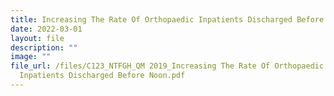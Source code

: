 ```yaml
---
title: Increasing The Rate Of Orthopaedic Inpatients Discharged Before Noon
date: 2022-03-01
layout: file
description: ""
image: ""
file_url: /files/C123_NTFGH_QM 2019_Increasing The Rate Of Orthopaedic
  Inpatients Discharged Before Noon.pdf
---
```

